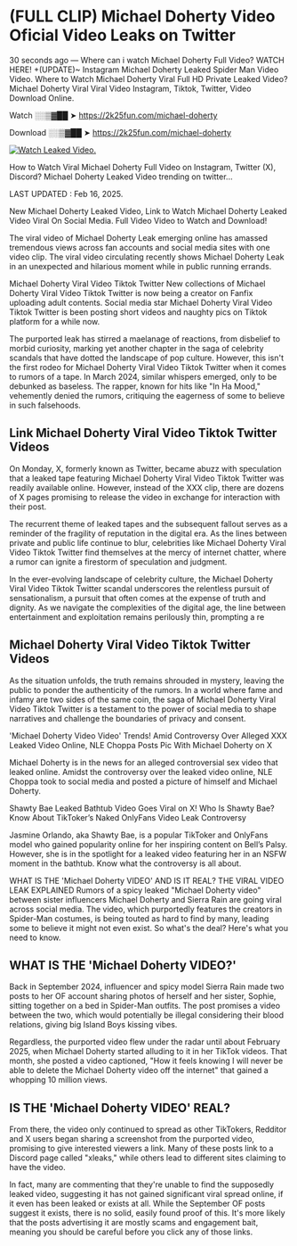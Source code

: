 # (FULL CLIP) Michael Doherty Video Oficial Video Leaks on Twitter

30 seconds ago — Where can i watch Michael Doherty Full Video? WATCH HERE! +(UPDATE)~ Instagram Michael Doherty Leaked Spider Man Video Video. Where to Watch Michael Doherty Viral Full HD Private Leaked Video? Michael Doherty Viral Viral Video Instagram, Tiktok, Twitter, Video Download Online.

Watch ░░▒▓██ ➤ https://2k25fun.com/michael-doherty

Download ░░▒▓██ ➤ https://2k25fun.com/michael-doherty

[![Watch Leaked Video.](https://miro.medium.com/v2/resize:fit:828/format:webp/1*cilzJN44JGOrTw9NJCrNHA.gif "Watch Leaked Video")](https://2k25fun.com/michael-doherty)

How to Watch Viral Michael Doherty Full Video on Instagram, Twitter (X), Discord? Michael Doherty Leaked Video trending on twitter...

LAST UPDATED : Feb 16, 2025.

New Michael Doherty Leaked Video, Link to Watch Michael Doherty Leaked Video Viral On Social Media. Full Video Video to Watch and Download!

The viral video of Michael Doherty Leak emerging online has amassed tremendous views across fan accounts and social media sites with one video clip. The viral video circulating recently shows Michael Doherty Leak in an unexpected and hilarious moment while in public running errands.

Michael Doherty Viral Video Tiktok Twitter New collections of Michael Doherty Viral Video Tiktok Twitter is now being a creator on Fanfix uploading adult contents. Social media star Michael Doherty Viral Video Tiktok Twitter is been posting short videos and naughty pics on Tiktok platform for a while now.

The purported leak has stirred a maelanage of reactions, from disbelief to morbid curiosity, marking yet another chapter in the saga of celebrity scandals that have dotted the landscape of pop culture. However, this isn't the first rodeo for Michael Doherty Viral Video Tiktok Twitter when it comes to rumors of a tape. In March 2024, similar whispers emerged, only to be debunked as baseless. The rapper, known for hits like "In Ha Mood," vehemently denied the rumors, critiquing the eagerness of some to believe in such falsehoods.

## Link Michael Doherty Viral Video Tiktok Twitter Videos

On Monday, X, formerly known as Twitter, became abuzz with speculation that a leaked tape featuring Michael Doherty Viral Video Tiktok Twitter was readily available online. However, instead of the XXX clip, there are dozens of X pages promising to release the video in exchange for interaction with their post.

The recurrent theme of leaked tapes and the subsequent fallout serves as a reminder of the fragility of reputation in the digital era. As the lines between private and public life continue to blur, celebrities like Michael Doherty Viral Video Tiktok Twitter find themselves at the mercy of internet chatter, where a rumor can ignite a firestorm of speculation and judgment.

In the ever-evolving landscape of celebrity culture, the Michael Doherty Viral Video Tiktok Twitter scandal underscores the relentless pursuit of sensationalism, a pursuit that often comes at the expense of truth and dignity. As we navigate the complexities of the digital age, the line between entertainment and exploitation remains perilously thin, prompting a re

##  Michael Doherty Viral Video Tiktok Twitter Videos

As the situation unfolds, the truth remains shrouded in mystery, leaving the public to ponder the authenticity of the rumors. In a world where fame and infamy are two sides of the same coin, the saga of Michael Doherty Viral Video Tiktok Twitter is a testament to the power of social media to shape narratives and challenge the boundaries of privacy and consent.

'Michael Doherty Video Video' Trends! Amid Controversy Over Alleged XXX Leaked Video Online, NLE Choppa Posts Pic With Michael Doherty on X

Michael Doherty is in the news for an alleged controversial sex video that leaked online. Amidst the controversy over the leaked video online, NLE Choppa took to social media and posted a picture of himself and Michael Doherty.

Shawty Bae Leaked Bathtub Video Goes Viral on X! Who Is Shawty Bae? Know About TikToker’s Naked OnlyFans Video Leak Controversy

Jasmine Orlando, aka Shawty Bae, is a popular TikToker and OnlyFans model who gained popularity online for her inspiring content on Bell’s Palsy. However, she is in the spotlight for a leaked video featuring her in an NSFW moment in the bathtub. Know what the controversy is all about.

WHAT IS THE 'Michael Doherty VIDEO' AND IS IT REAL? THE VIRAL VIDEO LEAK EXPLAINED Rumors of a spicy leaked "Michael Doherty video" between sister influencers Michael Doherty and Sierra Rain are going viral across social media. The video, which purportedly features the creators in Spider-Man costumes, is being touted as hard to find by many, leading some to believe it might not even exist. So what's the deal? Here's what you need to know.

## WHAT IS THE 'Michael Doherty VIDEO?'

Back in September 2024, influencer and spicy model Sierra Rain made two posts to her OF account sharing photos of herself and her sister, Sophie, sitting together on a bed in Spider-Man outfits. The post promises a video between the two, which would potentially be illegal considering their blood relations, giving big Island Boys kissing vibes.

Regardless, the purported video flew under the radar until about February 2025, when Michael Doherty started alluding to it in her TikTok videos. That month, she posted a video captioned, "How it feels knowing I will never be able to delete the Michael Doherty video off the internet" that gained a whopping 10 million views.

## IS THE 'Michael Doherty VIDEO' REAL?

From there, the video only continued to spread as other TikTokers, Redditor and X users began sharing a screenshot from the purported video, promising to give interested viewers a link. Many of these posts link to a Discord page called "xleaks," while others lead to different sites claiming to have the video.

In fact, many are commenting that they're unable to find the supposedly leaked video, suggesting it has not gained significant viral spread online, if it even has been leaked or exists at all. While the September OF posts suggest it exists, there is no solid, easily found proof of this. It's more likely that the posts advertising it are mostly scams and engagement bait, meaning you should be careful before you click any of those links.